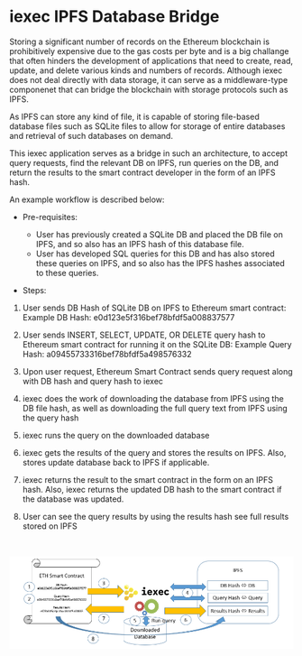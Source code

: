 # iexec IPFS Database Bridge

Storing a significant number of records on the Ethereum blockchain is prohibitively expensive due to the gas costs per byte and is a big challange that often hinders the development of applications that need to create, read, update, and delete various kinds and numbers of records. 
Although iexec does not deal directly with data storage, it can serve as a middleware-type componenet that can bridge the blockchain with storage protocols such as IPFS.

As IPFS can store any kind of file, it is capable of storing file-based database files such as SQLite files to allow for storage of entire databases and retrieval of such databases on demand.

This iexec application serves as a bridge in such an architecture, to accept query requests, find the relevant DB on IPFS, run queries on the DB, and return the results to the smart contract developer in the form of an IPFS hash. 

An example workflow is described below:

* Pre-requisites: 
	* User has previously created a SQLite DB and placed the DB file on IPFS, and so also has an IPFS hash of this database file.
	* User has developed SQL queries for this DB and has also stored these queries on IPFS, and so also has the IPFS hashes associated to these queries.

* Steps:
1. User sends DB Hash of SQLite DB on IPFS to Ethereum smart contract:
Example DB Hash: e0d123e5f316bef78bfdf5a008837577 

2. User sends INSERT, SELECT, UPDATE, OR DELETE query hash to Ethereum smart contract for running it on the SQLite DB:
Example Query Hash: a09455733316bef78bfdf5a498576332 

3. Upon user request, Ethereum Smart Contract sends query request along with DB hash and query hash to iexec

4. iexec does the work of downloading the database from IPFS using the DB file hash, as well as downloading the full query text from IPFS using the query hash 

5. iexec runs the query on the downloaded database

6. iexec gets the results of the query and stores the results on IPFS. Also, stores update database back to IPFS if applicable.

7. iexec returns the result to the smart contract in the form on an IPFS hash. Also, iexec returns the updated DB hash to the smart contract if the database was updated.

8. User can see the query results by using the results hash see full results stored on IPFS

<br>


![alt text](https://github.com/ZeroPointThree17/iexec-dapp-samples/blob/dapp-challenge/images/iexec-ipfs-db-bridge.png?raw=true "iexec IPFS Database Bridge")

